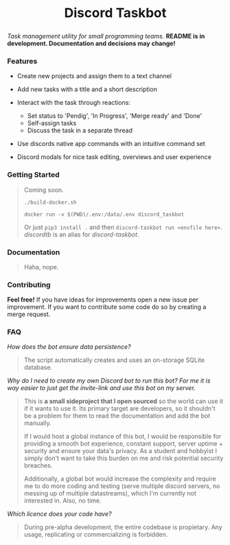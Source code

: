 <div align="center" style="font-size: 30px; font-weight: bold; height: 50px">Discord Taskbot</div>


*Task management utility for small programming teams.*
**README is in development. Documentation and decisions may change!**


### Features
- Create new projects and assign them to a text channel
- Add new tasks with a title and a short description
- Interact with the task through reactions:
    - Set status to 'Pendig', 'In Progress', 'Merge ready' and 'Done'
    - Self-assign tasks
    - Discuss the task in a separate thread

- Use discords native app commands with an intuitive command set
- Discord modals for nice task editing, overviews and user experience

### Getting Started
> Coming soon.
> 
> `./build-docker.sh`
> 
> `docker run -v $(PWD)/.env:/data/.env discord_taskbot`
>
> Or just `pip3 install .` and then `discord-taskbot run <envfile here>`. *discordtb* is an alias for *discord-taskbot*.

### Documentation
> Haha, nope.

### Contributing
**Feel free!** If you have ideas for improvements open a new issue per improvement. If you want to contribute some code do so by creating a merge request.

### FAQ
*How does the bot ensure data persistence?*
> The script automatically creates and uses an on-storage SQLite database.

*Why do I need to create my own Discord bot to run this bot? For me it is way easier to just get the invite-link and use this bot on my server.*
> This is **a small sideproject that I open sourced** so the world can use it if it wants to use it. Its primary target are developers, so it shouldn't be a problem for them to read the documentation and add the bot manually.
> 
> If I would host a global instance of this bot, I would be responsible for providing a smooth bot experience, constant support, server uptime + security and ensure your data's privacy. As a student and hobbyist I simply don't want to take this burden on me and risk potential security breaches.
> 
> Additionally, a global bot would increase the complexity and require me to do more coding and testing (serve multiple discord servers, no messing up of multiple datastreams), which I'm currently not interested in. Also, no time.

*Which licence does your code have?*
> During pre-alpha development, the entire codebase is propietary. Any usage, replicating or commercializing is forbidden.

